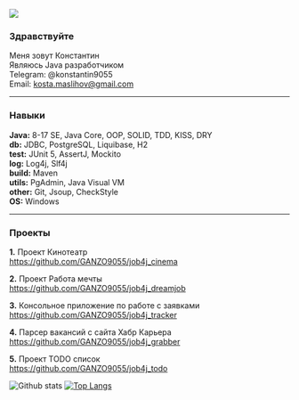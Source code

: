 ![](https://komarev.com/ghpvc/?username=GANZO9055) <br>

<h3>Здравствуйте</h3> 

Меня зовут Константин<br>
Являюсь Java разработчиком<br>
Telegram: @konstantin9055<br>
Email: kosta.maslihov@gmail.com<br>

-----------

<h3>Навыки</h3> 

**Java:** 8-17 SE, Java Core, OOP, SOLID, TDD, KISS, DRY <br>
**db:** JDBC, PostgreSQL, Liquibase, H2 <br>
**test:** JUnit 5, AssertJ, Mockito <br>
**log:** Log4j, Slf4j <br>
**build:** Maven <br>
**utils:** PgAdmin, Java Visual VM <br>
**other:** Git, Jsoup, СheckStyle <br>
**OS:** Windows <br>

-----------

<h3>Проекты</h3>

**1.** Проект Кинотеатр <br>
https://github.com/GANZO9055/job4j_cinema <br>

**2.** Проект Работа мечты <br>
https://github.com/GANZO9055/job4j_dreamjob <br>

**3.** Консольное приложение по работе с заявками <br>
https://github.com/GANZO9055/job4j_tracker

**4.** Парсер вакансий с сайта Хабр Карьера <br>
https://github.com/GANZO9055/job4j_grabber

**5.** Проект TODO список <br>
https://github.com/GANZO9055/job4j_todo

![Github stats](https://github-readme-stats.vercel.app/api?username=GANZO9055&hide=stars,prs,issues,contribs) 
[![Top Langs](https://github-readme-stats.vercel.app/api/top-langs/?username=GANZO9055&layout=compact)](https://github.com/ShamRail/github-readme-stats)
